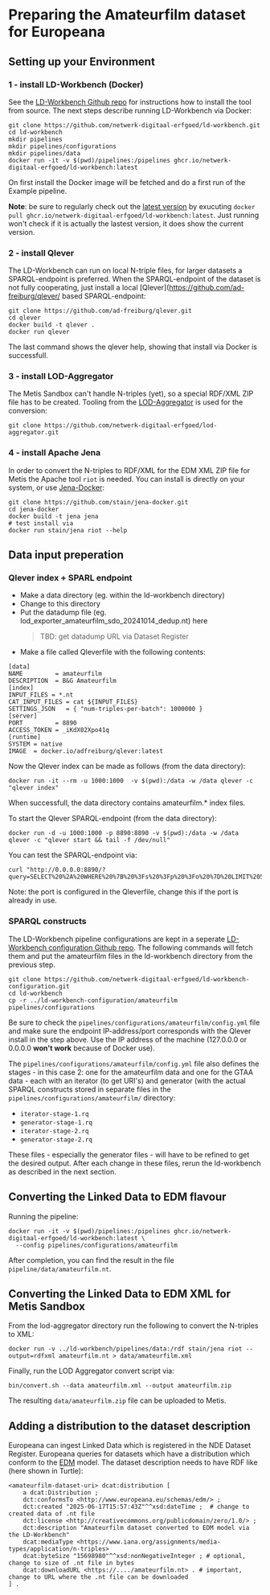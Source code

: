 # Preparing the Amateurfilm dataset for Europeana 

## Setting up your Environment

### 1 - install LD-Workbench (Docker)
See the [LD-Workbench Github repo](https://github.com/netwerk-digitaal-erfgoed/ld-workbench) for instructions how to install the tool from source. The next steps describe running LD-Workbench via Docker:
```
git clone https://github.com/netwerk-digitaal-erfgoed/ld-workbench.git
cd ld-workbench
mkdir pipelines
mkdir pipelines/configurations
mkdir pipelines/data
docker run -it -v $(pwd)/pipelines:/pipelines ghcr.io/netwerk-digitaal-erfgoed/ld-workbench:latest
```
On first install the Docker image will be fetched and do a first run of the Example pipeline.

**Note**: be sure to regularly check out the [latest version](https://github.com/netwerk-digitaal-erfgoed/ld-workbench/pkgs/container/ld-workbench) by exucuting `docker pull ghcr.io/netwerk-digitaal-erfgoed/ld-workbench:latest`. Just running won't check if it is actually the lastest version, it does show the current version.

### 2 - install Qlever 
The LD-Workbench can run on local N-triple files, for larger datasets a SPARQL-endpoint is preferred. When the SPARQL-endpoint of the dataset is not fully cooperating, just install a local [Qlever](https://github.com/ad-freiburg/qlever/ based SPARQL-endpoint:
```
git clone https://github.com/ad-freiburg/qlever.git
cd qlever
docker build -t qlever .
docker run qlever
```
The last command shows the qlever help, showing that install via Docker is successfull.

### 3 - install LOD-Aggregator 
The Metis Sandbox can't handle N-triples (yet), so a special RDF/XML ZIP file has to be created. Tooling from the [LOD-Aggregator](https://github.com/netwerk-digitaal-erfgoed/lod-aggregator) is used for the conversion:
```
git clone https://github.com/netwerk-digitaal-erfgoed/lod-aggregator.git
```
### 4 - install Apache Jena
In order to convert the N-triples to RDF/XML for the EDM XML ZIP file for Metis the Apache tool `riot` is needed. You can install is directly on your system, or use [Jena-Docker](https://github.com/stain/jena-docker):
```
git clone https://github.com/stain/jena-docker.git
cd jena-docker
docker build -t jena jena
# test install via
docker run stain/jena riot --help
```

## Data input preperation

### Qlever index + SPARL endpoint

- Make a data directory (eg. within the ld-workbench directory)
- Change to this directory
- Put the datadump file (eg. lod_exporter_amateurfilm_sdo_20241014_dedup.nt) here
  > TBD: get datadump URL via Dataset Register
- Make a file called Qleverfile with the following contents:
```
[data]
NAME         = amateurfilm
DESCRIPTION  = B&G Amateurfilm
[index]
INPUT_FILES = *.nt
CAT_INPUT_FILES = cat ${INPUT_FILES}
SETTINGS_JSON   = { "num-triples-per-batch": 1000000 }
[server]
PORT         = 8890
ACCESS_TOKEN = _iKdX02Xpo41q
[runtime]
SYSTEM = native
IMAGE  = docker.io/adfreiburg/qlever:latest
```
Now the Qlever index can be made as follows (from the data directory):
```
docker run -it --rm -u 1000:1000  -v $(pwd):/data -w /data qlever -c "qlever index"
```
When successfull, the data directory contains amateurfilm.* index files.

To start the Qlever SPARQL-endpoint (from the data directory):
```
docker run -d -u 1000:1000 -p 8890:8890 -v $(pwd):/data -w /data qlever -c "qlever start && tail -f /dev/null"
```
You can test the SPARQL-endpoint via:
```
curl "http://0.0.0.0:8890/?query=SELECT%20%2A%20WHERE%20%7B%20%3Fs%20%3Fp%20%3Fo%20%7D%20LIMIT%205"
```
Note: the port is configured in the Qleverfile, change this if the port is already in use.

### SPARQL constructs

The LD-Workbench pipeline configurations are kept in a seperate [LD-Workbench configuration Github repo](https://github.com/netwerk-digitaal-erfgoed/ld-workbench-configuration). 
The following commands will fetch them and put the amateurfilm files in the ld-workbench directory from the previous step.
```
git clone https://github.com/netwerk-digitaal-erfgoed/ld-workbench-configuration.git
cd ld-workbench
cp -r ../ld-workbench-configuration/amateurfilm pipelines/configurations
```
Be sure to check the `pipelines/configurations/amateurfilm/config.yml` file and make sure the endpoint IP-address/port corresponds with the Qlever install in the step above. Use the IP address of the machine (127.0.0.0 or 0.0.0.0 **won't work** because of Docker use).

The `pipelines/configurations/amateurfilm/config.yml` file also defines the stages - in this case 2: one for the amateurfilm data and one for the GTAA data - each with an iterator (to get URI's) and generator (with the actual SPARQL constructs stored in separate files in the `pipelines/configurations/amateurfilm/` directory:
- `iterator-stage-1.rq`
- `generator-stage-1.rq`
- `iterator-stage-2.rq`
- `generator-stage-2.rq`

These files - especially the generator files - will have to be refined to get the desired output. After each change in these files, rerun the ld-workbench as described in the next section.

## Converting the Linked Data to EDM flavour

Running the pipeline:
```
docker run -it -v $(pwd)/pipelines:/pipelines ghcr.io/netwerk-digitaal-erfgoed/ld-workbench:latest \
  --config pipelines/configurations/amateurfilm
```
After completion, you can find the result in the file `pipeline/data/amateurfilm.nt`.

## Converting the Linked Data to EDM XML for Metis Sandbox

From the lod-aggregator directory run the following to convert the N-triples to XML:
```
docker run -v ../ld-workbench/pipelines/data:/rdf stain/jena riot --output=rdfxml amateurfilm.nt > data/amateurfilm.xml
```
Finally, run the LOD Aggregator convert script via:
```
bin/convert.sh --data amateurfilm.xml --output amateurfilm.zip
```
The resulting `data/amateurfilm.zip` file can be uploaded to Metis.

## Adding a distribution to the dataset description

Europeana can ingest Linked Data which is registered in the NDE Dataset Register. Europeana queries for datasets which have a distribution which conform to the [EDM](http://www.europeana.eu/schemas/edm/) model. The dataset description needs to have RDF like (here shown in Turtle):
```
<amateurfilm-dataset-uri> dcat:distribution [
	a dcat:Distribution ;
	dct:conformsTo <http://www.europeana.eu/schemas/edm/> ;
	dct:created "2025-06-17T15:57:43Z"^^xsd:dateTime ;  # change to created data of .nt file
	dct:license <http://creativecommons.org/publicdomain/zero/1.0/> ;
	dct:description "Amateurfilm dataset converted to EDM model via the LD-Workbench"
	dcat:mediaType <https://www.iana.org/assignments/media-types/application/n-triples> 
	dcat:byteSize "15698980"^^xsd:nonNegativeInteger ; # optional, change to size of .nt file in bytes
	dcat:downloadURL <https://..../amateurfilm.nt> . # important, change to URL where the .nt file can be downloaded
] .
```
